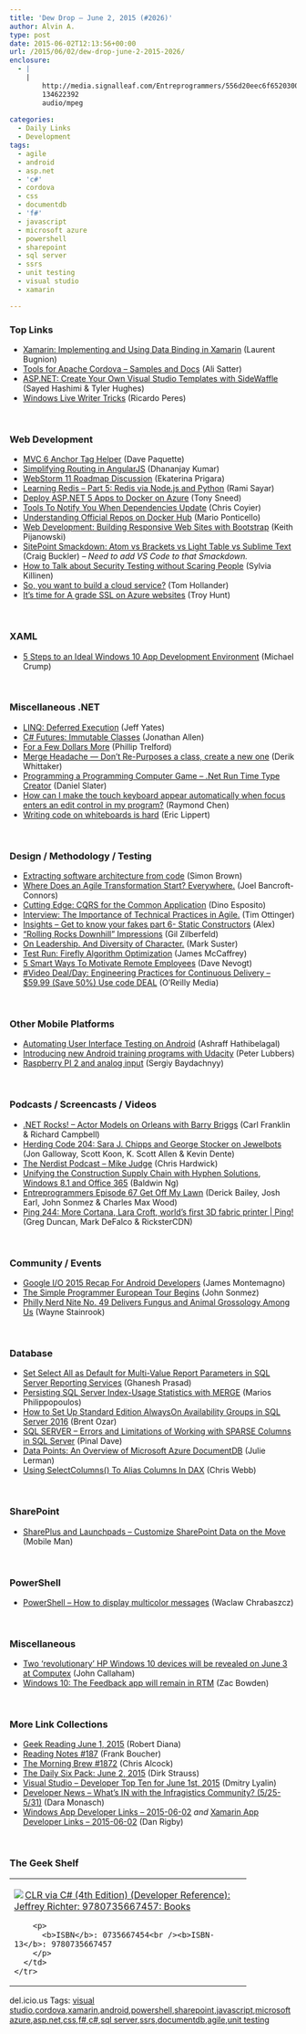```yaml
---
title: 'Dew Drop – June 2, 2015 (#2026)'
author: Alvin A.
type: post
date: 2015-06-02T12:13:56+00:00
url: /2015/06/02/dew-drop-june-2-2015-2026/
enclosure:
  - |
    |
        http://media.signalleaf.com/Entreprogrammers/556d20eec6f6520300d60497/rss/Episode-67-Get-Off-My-Lawn.mp3
        134622392
        audio/mpeg
        
categories:
  - Daily Links
  - Development
tags:
  - agile
  - android
  - asp.net
  - 'c#'
  - cordova
  - css
  - documentdb
  - 'f#'
  - javascript
  - microsoft azure
  - powershell
  - sharepoint
  - sql server
  - ssrs
  - unit testing
  - visual studio
  - xamarin

---
```

### <a name="top"></a>Top Links

  * <a href="http://msdn.microsoft.com/magazine/32937e26-f1db-4ee7-9524-6b6d7e303b1d" target="_blank">Xamarin: Implementing and Using Data Binding in Xamarin</a> (Laurent Bugnion)
  * <a href="http://blogs.msdn.com/b/visualstudio/archive/2015/06/01/tools-for-apache-cordova-samples-and-docs.aspx" target="_blank">Tools for Apache Cordova – Samples and Docs</a> (Ali Satter)
  * <a href="http://msdn.microsoft.com/magazine/51336f8f-539a-4daf-ae30-fe5e241b04b8" target="_blank">ASP.NET: Create Your Own Visual Studio Templates with SideWaffle</a> (Sayed Hashimi & Tyler Hughes)
  * <a href="http://weblogs.asp.net:80/ricardoperes/windows-live-writer-tricks" target="_blank">Windows Live Writer Tricks</a> (Ricardo Peres)

&nbsp;

### <a name="web"></a>Web Development

  * <a href="http://www.davepaquette.com/archive/2015/06/01/mvc-6-anchor-tag-helper.aspx" target="_blank">MVC 6 Anchor Tag Helper</a> (Dave Paquette)
  * <a href="http://debugmode.net/2015/06/02/simplifying-routing-in-angularjs/" target="_blank">Simplifying Routing in AngularJS</a> (Dhananjay Kumar)
  * <a href="http://blog.jetbrains.com/webstorm/2015/06/webstorm-11-roadmap-discussion/" target="_blank">WebStorm 11 Roadmap Discussion</a> (Ekaterina Prigara)
  * <a href="http://feedproxy.google.com/~r/CanDevs/~3/tBa-eWBLnos/learning-redis-part-5-redis-via-node-js-and-python.aspx" target="_blank">Learning Redis &#8211; Part 5: Redis via Node.js and Python</a> (Rami Sayar)
  * <a href="http://www.wintellect.com/devcenter/tsneed/deploy-asp-net-5-apps-to-docker-on-azure" target="_blank">Deploy ASP.NET 5 Apps to Docker on Azure</a> (Tony Sneed)
  * <a href="https://css-tricks.com/tools-to-notify-you-when-dependencies-update/" target="_blank">Tools To Notify You When Dependencies Update</a> (Chris Coyier)
  * <a href="http://blog.docker.com/2015/06/understanding-official-repos-docker-hub/" target="_blank">Understanding Official Repos on Docker Hub</a> (Mario Ponticello)
  * <a href="http://msdn.microsoft.com/magazine/9ef2db07-968b-46fd-a972-1494c9f11771" target="_blank">Web Development: Building Responsive Web Sites with Bootstrap</a> (Keith Pijanowski)
  * <a href="http://www.sitepoint.com/sitepoint-smackdown-atom-vs-brackets-vs-light-table-vs-sublime-text/" target="_blank">SitePoint Smackdown: Atom vs Brackets vs Light Table vs Sublime Text</a> (Craig Buckler) _– Need to add VS Code to that Smackdown._
  * <a href="http://www.stickyminds.com/article/how-talk-about-security-testing-without-scaring-people" target="_blank">How to Talk about Security Testing without Scaring People</a> (Sylvia Killinen)
  * <a href="http://blogs.msdn.com/b/tomholl/archive/2015/06/02/so-you-want-to-build-a-cloud-service.aspx" target="_blank">So, you want to build a cloud service?</a> (Tom Hollander)
  * <a href="http://feedproxy.google.com/~r/TroyHunt/~3/9FyzOmbYu8s/its-time-for-grade-ssl-on-azure-websites.html" target="_blank">It’s time for A grade SSL on Azure websites</a> (Troy Hunt)

&nbsp;

### <a name="silverlight"></a>XAML

  * <a href="http://developer.telerik.com/featured/5-steps-to-an-ideal-windows-10-app-development-environment/" target="_blank">5 Steps to an Ideal Windows 10 App Development Environment</a> (Michael Crump)

&nbsp;

### <a name="dotnet"></a>Miscellaneous .NET

  * <a href="http://feedproxy.google.com/~r/SomewhatAbstract/~3/wVg2D3xmm6I/" target="_blank">LINQ: Deferred Execution</a> (Jeff Yates)
  * <a href="http://www.infoq.com/news/2015/06/CSharp-7-immutable?utm_campaign=infoq_content&utm_source=infoq&utm_medium=feed&utm_term=global" target="_blank">C# Futures: Immutable Classes</a> (Jonathan Allen)
  * <a href="http://trelford.com/blog/post/a_few_dollars_more.aspx" target="_blank">For a Few Dollars More</a> (Phillip Trelford)
  * <a href="http://feedproxy.google.com/~r/CodeBetter/~3/ewFGNI4d7vg/" target="_blank">Merge Headache — Don’t Re-Purposes a class, create a new one</a> (Derik Whittaker)
  * <a href="http://feeds.dzone.com/~r/zones/dotnet/~3/bw57xBSumcE/programming-programming" target="_blank">Programming a Programming Computer Game – .Net Run Time Type Creator</a> (Daniel Slater)
  * <a href="http://blogs.msdn.com/b/oldnewthing/archive/2015/06/01/10618435.aspx" target="_blank">How can I make the touch keyboard appear automatically when focus enters an edit control in my program?</a> (Raymond Chen)
  * <a href="http://ericlippert.com/2015/06/01/writing-code-on-whiteboards-is-hard/" target="_blank">Writing code on whiteboards is hard</a> (Eric Lippert)

&nbsp;

### <a name="design"></a>Design / Methodology / Testing

  * <a href="http://www.codingthearchitecture.com/2015/06/02/extracting_software_architecture_from_code.html" target="_blank">Extracting software architecture from code</a> (Simon Brown)
  * <a href="http://feedproxy.google.com/~r/LeadingAgile/~3/BN-3oEOe6p8/" target="_blank">Where Does an Agile Transformation Start? Everywhere.</a> (Joel Bancroft-Connors)
  * <a href="http://msdn.microsoft.com/magazine/db205ac4-1731-43f8-b688-e5beb7eb45cf" target="_blank">Cutting Edge: CQRS for the Common Application</a> (Dino Esposito)
  * <a href="http://www.infoq.com/interviews/technical-practices-agile?utm_campaign=infoq_content&utm_source=infoq&utm_medium=feed&utm_term=global" target="_blank">Interview: The Importance of Technical Practices in Agile.</a> (Tim Ottinger)
  * <a href="http://feedproxy.google.com/~r/Typemock/~3/qcEM6Hx7p8U/insights-get-to-know-your-fakes-part-6-static-constructors.html" target="_blank">Insights – Get to know your fakes part 6- Static Constructors</a> (Alex)
  * <a href="http://feedproxy.google.com/~r/gilzilberfeld/~3/YbR_--wppHo/rolling-rocks-downhill-impressions.html" target="_blank">“Rolling Rocks Downhill” Impressions</a> (Gil Zilberfeld)
  * <a href="http://feedproxy.google.com/~r/CloudAve/~3/nCPq-y89v_c/" target="_blank">On Leadership. And Diversity of Character.</a> (Mark Suster)
  * <a href="http://msdn.microsoft.com/magazine/67b3fe18-0583-491e-8ab4-eb4bb42a1710" target="_blank">Test Run: Firefly Algorithm Optimization</a> (James McCaffrey)
  * <a href="http://yfsmagazine.com/2015/05/25/5-smart-ways-to-motivate-remote-employees/" target="_blank">5 Smart Ways To Motivate Remote Employees</a> (Dave Nevogt)
  * <a href="http://feedproxy.google.com/~r/oreilly/news/~3/PyZR235gT44/110000679.do" target="_blank">#Video Deal/Day: Engineering Practices for Continuous Delivery &#8211; $59.99 (Save 50%) Use code DEAL</a> (O&#8217;Reilly Media)

&nbsp;

### <a name="mobile"></a>Other Mobile Platforms

  * <a href="http://code.tutsplus.com/tutorials/automating-user-interface-testing-on-android--cms-23969" target="_blank">Automating User Interface Testing on Android</a> (Ashraff Hathibelagal)
  * <a href="http://feedproxy.google.com/~r/blogspot/hsDu/~3/yfnVaqP1V20/introducing-new-android-training.html" target="_blank">Introducing new Android training programs with Udacity</a> (Peter Lubbers)
  * <a href="http://feedproxy.google.com/~r/CanDevs/~3/j32gKvcwtGA/raspberry-pi-2-and-analog-input.aspx" target="_blank">Raspberry PI 2 and analog input</a> (Sergiy Baydachnyy)

&nbsp;

### <a name="podcasts"></a>Podcasts / Screencasts / Videos

  * <a href="http://www.dotnetrocks.com/default.aspx?ShowNum=1146" target="_blank">.NET Rocks! &#8211; Actor Models on Orleans with Barry Briggs</a> (Carl Franklin & Richard Campbell)
  * <a href="http://feedproxy.google.com/~r/HerdingCode/~3/THkoyYJAow0/" target="_blank">Herding Code 204: Sara J. Chipps and George Stocker on Jewelbots</a> (Jon Galloway, Scott Koon, K. Scott Allen & Kevin Dente)
  * <a href="http://nerdist.libsyn.com/mike-judge" target="_blank">The Nerdist Podcast &#8211; Mike Judge</a> (Chris Hardwick)
  * <a href="http://channel9.msdn.com/Blogs/LaunchPad-Blog-for-Commercial-Top-Apps-Windows-Windows-Phone-and-Office/Unifying-the-Construction-Supply-Chain-with-Hyphen-Solutions-Windows-81-and-Office-365" target="_blank">Unifying the Construction Supply Chain with Hyphen Solutions, Windows 8.1 and Office 365</a> (Baldwin Ng)
  * <a href="http://media.signalleaf.com/Entreprogrammers/556d20eec6f6520300d60497/rss/Episode-67-Get-Off-My-Lawn.mp3" target="_blank">Entreprogrammers Episode 67 Get Off My Lawn</a> (Derick Bailey, Josh Earl, John Sonmez & Charles Max Wood)
  * <a href="http://channel9.msdn.com/Shows/PingShow/Ping-244-More-Cortana-Lara-Croft-worlds-first-3D-fabric-printer" target="_blank">Ping 244: More Cortana, Lara Croft, world&#8217;s first 3D fabric printer | Ping!</a> (Greg Duncan, Mark DeFalco & RicksterCDN)

&nbsp;

### <a name="events"></a>Community / Events

  * <a href="http://blog.xamarin.com/google-io-2015-recap-for-android-developers/" target="_blank">Google I/O 2015 Recap For Android Developers</a> (James Montemagno)
  * <a href="http://simpleprogrammer.com/2015/06/01/the-simple-programmer-european-tour-begins/" target="_blank">The Simple Programmer European Tour Begins</a> (John Sonmez)
  * <a href="http://www.geekadelphia.com/2015/06/01/nerd-nite-no-49-delivers-fungus-and-animal-grossology-among-us/" target="_blank">Philly Nerd Nite No. 49 Delivers Fungus and Animal Grossology Among Us</a> (Wayne Stainrook)

&nbsp;

### <a name="sql"></a>Database

  * <a href="http://feedproxy.google.com/~r/MSSQLTips-LatestSqlServerTips/~3/q4ageVpFlno/tip.asp" target="_blank">Set Select All as Default for Multi-Value Report Parameters in SQL Server Reporting Services</a> (Ghanesh Prasad)
  * <a href="http://feedproxy.google.com/~r/MSSQLTips-LatestSqlServerTips/~3/3kDcAx-FUeY/tip.asp" target="_blank">Persisting SQL Server Index-Usage Statistics with MERGE</a> (Marios Philippopoulos)
  * <a href="http://feedproxy.google.com/~r/BrentOzar-SqlServerDba/~3/EUMWEPLNWEw/" target="_blank">How to Set Up Standard Edition AlwaysOn Availability Groups in SQL Server 2016</a> (Brent Ozar)
  * <a href="http://blog.sqlauthority.com/2015/06/02/sql-server-errors-and-limitations-of-working-with-sparse-columns-in-sql-server/" target="_blank">SQL SERVER – Errors and Limitations of Working with SPARSE Columns in SQL Server</a> (Pinal Dave)
  * <a href="http://msdn.microsoft.com/magazine/8ffd8638-372d-4ef0-90be-8c07c5d39585" target="_blank">Data Points: An Overview of Microsoft Azure DocumentDB</a> (Julie Lerman)
  * <a href="http://blog.crossjoin.co.uk/2015/06/01/using-selectcolumns-to-alias-columns-in-dax/" target="_blank">Using SelectColumns() To Alias Columns In DAX</a> (Chris Webb)

&nbsp;

### <a name="sp"></a>SharePoint

  * <a href="http://www.infragistics.com/community/blogs/mobileman/archive/2015/06/01/shareplus-and-launchpads-customize-data-on-the-move.aspx" target="_blank">SharePlus and Launchpads &#8211; Customize SharePoint Data on the Move</a> (Mobile Man)

&nbsp;

### <a name="ps"></a>PowerShell

  * <a href="http://feedproxy.google.com/~r/geekswithblogs/~3/A594iS1CiaI/powershell--how-to-display-multicolor-messages.aspx" target="_blank">PowerShell – How to display multicolor messages</a> (Waclaw Chrabaszcz)

&nbsp;

### <a name="misc"></a>Miscellaneous

  * <a href="http://feedproxy.google.com/~r/wmexperts/~3/UTBbw5q-KnE/story01.htm" target="_blank">Two &#8216;revolutionary&#8217; HP Windows 10 devices will be revealed on June 3 at Computex</a> (John Callaham)
  * <a href="http://feedproxy.google.com/~r/winbetadotorg/~3/K8q64O3mDJY/windows-10-feedback-app-will-remain-rtm" target="_blank">Windows 10: The Feedback app will remain in RTM</a> (Zac Bowden)

&nbsp;

### <a name="links"></a>More Link Collections

  * <a href="http://feeds.regulargeek.com/~r/RegularGeek/~3/2MMOHsXfCjc/" target="_blank">Geek Reading June 1, 2015</a> (Robert Diana)
  * <a href="http://www.frankysnotes.com/2015/06/reading-notes-187.html" target="_blank">Reading Notes #187</a> (Frank Boucher)
  * <a href="http://feedproxy.google.com/~r/ReflectivePerspective/~3/LqdDdh1f6lo/" target="_blank">The Morning Brew #1872</a> (Chris Alcock)
  * <a href="http://www.dirkstrauss.com/the-daily-six-pack/windows-10-launching-july" target="_blank">The Daily Six Pack: June 2, 2015</a> (Dirk Strauss)
  * <a href="http://www.lyalin.com/2015/06/01/visual-studio-developer-top-ten-for-june-1st-2015/" target="_blank">Visual Studio – Developer Top Ten for June 1st, 2015</a> (Dmitry Lyalin)
  * <a href="http://www.infragistics.com/community/blogs/d-coding/archive/2015/06/01/developer-news-what-39-s-in-with-the-infragistics-community-5-25-5-31.aspx" target="_blank">Developer News &#8211; What&#8217;s IN with the Infragistics Community? (5/25-5/31)</a> (Dara Monasch)
  * <a href="http://windowsappdev.com/2015/06/windows-app-developer-links-2015-06-02/" target="_blank">Windows App Developer Links &#8211; 2015-06-02</a> _and_ <a href="http://allaboutxamarin.com/2015/06/xamarin-app-developer-links-2015-06-02/" target="_blank">Xamarin App Developer Links &#8211; 2015-06-02</a> (Dan Rigby)

&nbsp;

### <a name="shelf"></a>The Geek Shelf

<div id="scid:7dc1bd33-94bd-46fd-a20b-0131235bcd47:bcb07db8-8144-4d2e-9a16-13a434eaad75" class="wlWriterEditableSmartContent" style="float: none; padding-bottom: 0px; padding-top: 0px; padding-left: 0px; margin: 0px; display: inline; padding-right: 0px">
  <table cellspacing="0" cellpadding="2" width="400" border="0" unselectable="on">
    <tr>
      <td valign="top" width="400">
        <p>
          <a title="CLR via C# (4th Edition) (Developer Reference): Jeffrey Richter: 9780735667457: Books" href="http://www.amazon.com/exec/obidos/ASIN/0735667454/amavin-20"><img data-recalc-dims="1" decoding="async" src="https://i0.wp.com/images.amazon.com/images/P/0735667454.01.MZZZZZZZ.jpg?w=660" border="0" align="left" style="float:left" />CLR via C# (4th Edition) (Developer Reference): Jeffrey Richter: 9780735667457: Books</a>
        </p>
        
        <p>
          <b>ISBN</b>: 0735667454<br /><b>ISBN-13</b>: 9780735667457
        </p>
      </td>
    </tr>
  </table>
</div>

<div id="scid:0767317B-992E-4b12-91E0-4F059A8CECA8:033bdd85-de89-46fc-b385-c52d7ec1a4b9" class="wlWriterEditableSmartContent" style="float: none; padding-bottom: 0px; padding-top: 0px; padding-left: 0px; margin: 0px; display: inline; padding-right: 0px">
  del.icio.us Tags: <a href="http://del.icio.us/popular/visual+studio" rel="tag">visual studio</a>,<a href="http://del.icio.us/popular/cordova" rel="tag">cordova</a>,<a href="http://del.icio.us/popular/xamarin" rel="tag">xamarin</a>,<a href="http://del.icio.us/popular/android" rel="tag">android</a>,<a href="http://del.icio.us/popular/powershell" rel="tag">powershell</a>,<a href="http://del.icio.us/popular/sharepoint" rel="tag">sharepoint</a>,<a href="http://del.icio.us/popular/javascript" rel="tag">javascript</a>,<a href="http://del.icio.us/popular/microsoft+azure" rel="tag">microsoft azure</a>,<a href="http://del.icio.us/popular/asp.net" rel="tag">asp.net</a>,<a href="http://del.icio.us/popular/css" rel="tag">css</a>,<a href="http://del.icio.us/popular/f%23" rel="tag">f#</a>,<a href="http://del.icio.us/popular/c%23" rel="tag">c#</a>,<a href="http://del.icio.us/popular/sql+server" rel="tag">sql server</a>,<a href="http://del.icio.us/popular/ssrs" rel="tag">ssrs</a>,<a href="http://del.icio.us/popular/documentdb" rel="tag">documentdb</a>,<a href="http://del.icio.us/popular/agile" rel="tag">agile</a>,<a href="http://del.icio.us/popular/unit+testing" rel="tag">unit testing</a>
</div>